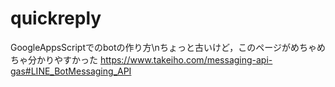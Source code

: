 # quickreply

GoogleAppsScriptでのbotの作り方\nちょっと古いけど，このページがめちゃめちゃ分かりやすかった
https://www.takeiho.com/messaging-api-gas#LINE_BotMessaging_API
